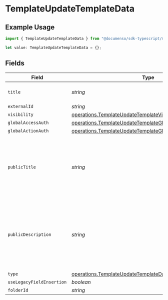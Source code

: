 # TemplateUpdateTemplateData

## Example Usage

```typescript
import { TemplateUpdateTemplateData } from "@documenso/sdk-typescript/models/operations";

let value: TemplateUpdateTemplateData = {};
```

## Fields

| Field                                                                                                                                  | Type                                                                                                                                   | Required                                                                                                                               | Description                                                                                                                            |
| -------------------------------------------------------------------------------------------------------------------------------------- | -------------------------------------------------------------------------------------------------------------------------------------- | -------------------------------------------------------------------------------------------------------------------------------------- | -------------------------------------------------------------------------------------------------------------------------------------- |
| `title`                                                                                                                                | *string*                                                                                                                               | :heavy_minus_sign:                                                                                                                     | The title of the document.                                                                                                             |
| `externalId`                                                                                                                           | *string*                                                                                                                               | :heavy_minus_sign:                                                                                                                     | N/A                                                                                                                                    |
| `visibility`                                                                                                                           | [operations.TemplateUpdateTemplateVisibilityRequest](../../models/operations/templateupdatetemplatevisibilityrequest.md)               | :heavy_minus_sign:                                                                                                                     | N/A                                                                                                                                    |
| `globalAccessAuth`                                                                                                                     | [operations.TemplateUpdateTemplateGlobalAccessAuthRequest](../../models/operations/templateupdatetemplateglobalaccessauthrequest.md)[] | :heavy_minus_sign:                                                                                                                     | N/A                                                                                                                                    |
| `globalActionAuth`                                                                                                                     | [operations.TemplateUpdateTemplateGlobalActionAuthRequest](../../models/operations/templateupdatetemplateglobalactionauthrequest.md)[] | :heavy_minus_sign:                                                                                                                     | N/A                                                                                                                                    |
| `publicTitle`                                                                                                                          | *string*                                                                                                                               | :heavy_minus_sign:                                                                                                                     | The title of the template that will be displayed to the public. Only applicable for public templates.                                  |
| `publicDescription`                                                                                                                    | *string*                                                                                                                               | :heavy_minus_sign:                                                                                                                     | The description of the template that will be displayed to the public. Only applicable for public templates.                            |
| `type`                                                                                                                                 | [operations.TemplateUpdateTemplateDataType](../../models/operations/templateupdatetemplatedatatype.md)                                 | :heavy_minus_sign:                                                                                                                     | N/A                                                                                                                                    |
| `useLegacyFieldInsertion`                                                                                                              | *boolean*                                                                                                                              | :heavy_minus_sign:                                                                                                                     | N/A                                                                                                                                    |
| `folderId`                                                                                                                             | *string*                                                                                                                               | :heavy_minus_sign:                                                                                                                     | N/A                                                                                                                                    |